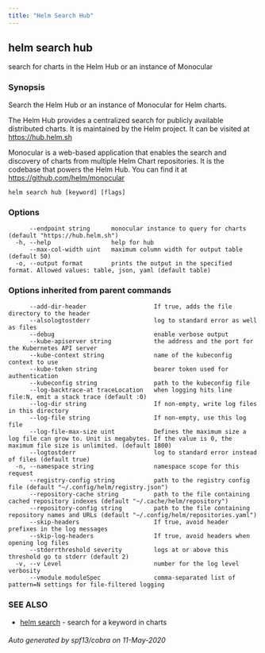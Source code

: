 ```yaml
---
title: "Helm Search Hub"
---
```


## helm search hub

search for charts in the Helm Hub or an instance of Monocular

### Synopsis


Search the Helm Hub or an instance of Monocular for Helm charts.

The Helm Hub provides a centralized search for publicly available distributed
charts. It is maintained by the Helm project. It can be visited at
https://hub.helm.sh

Monocular is a web-based application that enables the search and discovery of
charts from multiple Helm Chart repositories. It is the codebase that powers the
Helm Hub. You can find it at https://github.com/helm/monocular


```
helm search hub [keyword] [flags]
```

### Options

```
      --endpoint string      monocular instance to query for charts (default "https://hub.helm.sh")
  -h, --help                 help for hub
      --max-col-width uint   maximum column width for output table (default 50)
  -o, --output format        prints the output in the specified format. Allowed values: table, json, yaml (default table)
```

### Options inherited from parent commands

```
      --add-dir-header                   If true, adds the file directory to the header
      --alsologtostderr                  log to standard error as well as files
      --debug                            enable verbose output
      --kube-apiserver string            the address and the port for the Kubernetes API server
      --kube-context string              name of the kubeconfig context to use
      --kube-token string                bearer token used for authentication
      --kubeconfig string                path to the kubeconfig file
      --log-backtrace-at traceLocation   when logging hits line file:N, emit a stack trace (default :0)
      --log-dir string                   If non-empty, write log files in this directory
      --log-file string                  If non-empty, use this log file
      --log-file-max-size uint           Defines the maximum size a log file can grow to. Unit is megabytes. If the value is 0, the maximum file size is unlimited. (default 1800)
      --logtostderr                      log to standard error instead of files (default true)
  -n, --namespace string                 namespace scope for this request
      --registry-config string           path to the registry config file (default "~/.config/helm/registry.json")
      --repository-cache string          path to the file containing cached repository indexes (default "~/.cache/helm/repository")
      --repository-config string         path to the file containing repository names and URLs (default "~/.config/helm/repositories.yaml")
      --skip-headers                     If true, avoid header prefixes in the log messages
      --skip-log-headers                 If true, avoid headers when opening log files
      --stderrthreshold severity         logs at or above this threshold go to stderr (default 2)
  -v, --v Level                          number for the log level verbosity
      --vmodule moduleSpec               comma-separated list of pattern=N settings for file-filtered logging
```

### SEE ALSO

* [helm search](helm_search.md)	 - search for a keyword in charts

###### Auto generated by spf13/cobra on 11-May-2020
